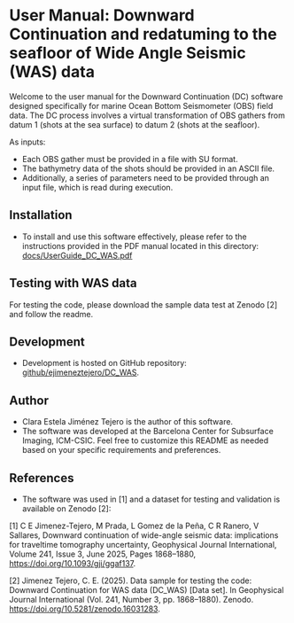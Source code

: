 # User Manual: Downward Continuation and redatuming to the seafloor of Wide Angle Seismic (WAS) data

Welcome to the user manual for the Downward Continuation (DC) software designed specifically for marine Ocean Bottom Seismometer (OBS) field data. The DC process involves a virtual transformation of OBS gathers from datum 1 (shots at the sea surface) to datum 2 (shots at the seafloor).

As inputs:
- Each OBS gather must be provided in a file with SU format.
- The bathymetry data of the shots should be provided in an ASCII file.
- Additionally, a series of parameters need to be provided through an input file, which is read during execution.

## Installation
- To install and use this software effectively, please refer to the instructions provided in the PDF manual located in this directory:  [docs/UserGuide_DC_WAS.pdf](docs/UserGuide_DC_WAS.pdf)

## Testing with WAS data
For testing the code, please download the sample data test at Zenodo [2] and follow the readme.

## Development
- Development is hosted on GitHub repository:
[github/ejimeneztejero/DC_WAS](https://github.com/ejimeneztejero/DC_WAS).

## Author
- Clara Estela Jiménez Tejero is the author of this software.
- The software was developed at the Barcelona Center for Subsurface Imaging, ICM-CSIC.
Feel free to customize this README as needed based on your specific requirements and preferences.

## References
- The software was used in [1] and a dataset for testing and validation is available on Zenodo [2]:
  
[1] C E Jimenez-Tejero, M Prada, L Gomez de la Peña, C R Ranero, V Sallares, Downward continuation of wide-angle seismic data: implications for traveltime tomography uncertainty, Geophysical Journal International, Volume 241, Issue 3, June 2025, Pages 1868–1880,  https://doi.org/10.1093/gji/ggaf137.

[2] Jimenez Tejero, C. E. (2025). Data sample for testing the code: Downward Continuation for WAS data (DC_WAS) [Data set]. In Geophysical Journal International (Vol. 241, Number 3, pp. 1868–1880). Zenodo. https://doi.org/10.5281/zenodo.16031283.
